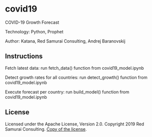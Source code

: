 # covid19
COVID-19 Growth Forecast

Technology: Python, Prophet

Author: Katana, Red Samurai Consulting, Andrej Baranovskij

## Instructions

Fetch latest data: run fetch_data() function from covid19_model.ipynb

Detect growth rates for all countries: run detect_growth() function from covid19_model.ipynb

Execute forecast per country: run build_model() function from covid19_model.ipynb

## License

Licensed under the Apache License, Version 2.0. Copyright 2019 Red Samurai Consulting. [Copy of the license](https://github.com/katanaml/katana-assistant/blob/master/LICENSE).
